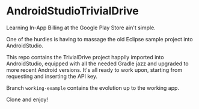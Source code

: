 # AndroidStudioTrivialDrive

Learning In-App Billing at the Google Play Store ain't simple.

One of the hurdles is having to massage the old Eclipse sample project into AndroidStudio.

This repo contains the TrivialDrive project happily imported into AndroidStudio, equipped with all the needed Gradle jazz and upgraded to more recent Android versions. It's all ready to work upon, starting from requesting and inserting the API key.

Branch `working-example` contains the evolution up to the working app.

Clone and enjoy!
